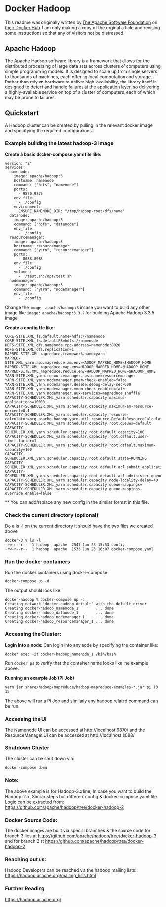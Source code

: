 # Docker Hadoop
This readme was originally written by [The Apache Software Foundation](https://hub.docker.com/u/apache) on [their Docker Hub](https://hub.docker.com/r/apache/hadoop). I am only making a copy of the orginal article and revising some instructions so that any of visitors not be distressed.

## Apache Hadoop
The Apache Hadoop software library is a framework that allows for the distributed processing of large data sets across clusters of computers using simple programming models. It is designed to scale up from single servers to thousands of machines, each offering local computation and storage. Rather than rely on hardware to deliver high-availability, the library itself is designed to detect and handle failures at the application layer, so delivering a highly-available service on top of a cluster of computers, each of which may be prone to failures.

## Quickstart
A Hadoop cluster can be created by pulling in the relevant docker image and specifying the required configurations.

### Example building the latest hadoop-3 image
**Create a basic docker-compose.yaml file like:**
```
version: "2"
services:
  namenode:
    image: apache/hadoop:3
    hostname: namenode
    command: ["hdfs", "namenode"]
    ports:
      - 9870:9870
    env_file:
      - ./config
    environment:
      ENSURE_NAMENODE_DIR: "/tmp/hadoop-root/dfs/name"
  datanode:
    image: apache/hadoop:3
    command: ["hdfs", "datanode"]
    env_file:
      - ./config      
  resourcemanager:
    image: apache/hadoop:3
    hostname: resourcemanager
    command: ["yarn", "resourcemanager"]
    ports:
      - 8088:8088
    env_file:
      - ./config
    volumes:
      - ./test.sh:/opt/test.sh
  nodemanager:
    image: apache/hadoop:3
    command: ["yarn", "nodemanager"]
    env_file:
      - ./config
```
Change the ```image: apache/hadoop:3``` incase you want to build any other image like ```image: apache/hadoop:3.3.5``` for building Apache Hadoop 3.3.5 image

**Create a config file like:**
```
CORE-SITE.XML_fs.default.name=hdfs://namenode
CORE-SITE.XML_fs.defaultFS=hdfs://namenode
HDFS-SITE.XML_dfs.namenode.rpc-address=namenode:8020
HDFS-SITE.XML_dfs.replication=1
MAPRED-SITE.XML_mapreduce.framework.name=yarn
MAPRED-SITE.XML_yarn.app.mapreduce.am.env=HADOOP_MAPRED_HOME=$HADOOP_HOME
MAPRED-SITE.XML_mapreduce.map.env=HADOOP_MAPRED_HOME=$HADOOP_HOME
MAPRED-SITE.XML_mapreduce.reduce.env=HADOOP_MAPRED_HOME=$HADOOP_HOME
YARN-SITE.XML_yarn.resourcemanager.hostname=resourcemanager
YARN-SITE.XML_yarn.nodemanager.pmem-check-enabled=false
YARN-SITE.XML_yarn.nodemanager.delete.debug-delay-sec=600
YARN-SITE.XML_yarn.nodemanager.vmem-check-enabled=false
YARN-SITE.XML_yarn.nodemanager.aux-services=mapreduce_shuffle
CAPACITY-SCHEDULER.XML_yarn.scheduler.capacity.maximum-applications=10000
CAPACITY-SCHEDULER.XML_yarn.scheduler.capacity.maximum-am-resource-percent=0.1
CAPACITY-SCHEDULER.XML_yarn.scheduler.capacity.resource-calculator=org.apache.hadoop.yarn.util.resource.DefaultResourceCalculator
CAPACITY-SCHEDULER.XML_yarn.scheduler.capacity.root.queues=default
CAPACITY-SCHEDULER.XML_yarn.scheduler.capacity.root.default.capacity=100
CAPACITY-SCHEDULER.XML_yarn.scheduler.capacity.root.default.user-limit-factor=1
CAPACITY-SCHEDULER.XML_yarn.scheduler.capacity.root.default.maximum-capacity=100
CAPACITY-SCHEDULER.XML_yarn.scheduler.capacity.root.default.state=RUNNING
CAPACITY-SCHEDULER.XML_yarn.scheduler.capacity.root.default.acl_submit_applications=*
CAPACITY-SCHEDULER.XML_yarn.scheduler.capacity.root.default.acl_administer_queue=*
CAPACITY-SCHEDULER.XML_yarn.scheduler.capacity.node-locality-delay=40
CAPACITY-SCHEDULER.XML_yarn.scheduler.capacity.queue-mappings=
CAPACITY-SCHEDULER.XML_yarn.scheduler.capacity.queue-mappings-override.enable=false
```
** You can add/replace any new config in the similar format in this file.

### Check the current directory (optional)
Do a ls -l on the current directory it should have the two files we created above
```
docker-3 % ls -l
-rw-r--r--  1 hadoop  apache  2547 Jun 23 15:53 config
-rw-r--r--  1 hadoop  apache  1533 Jun 23 16:07 docker-compose.yaml
```

### Run the docker containers
Run the docker containers using docker-compose
```
docker-compose up -d
```
The output should look like:
```
docker-hadoop % docker-compose up -d    
Creating network "docker-hadoop_default" with the default driver
Creating docker-hadoop_namenode_1        ... done
Creating docker-hadoop_datanode_1        ... done
Creating docker-hadoop_nodemanager_1     ... done
Creating docker-hadoop_resourcemanager_1 ... done
```

### Accessing the Cluster:
**Login into a node:**
Can login into any node by specifying the container like:
```
docker exec -it docker-hadoop_namenode_1 /bin/bash 
```
Run ```docker ps``` to verify that the container name looks like the example above.

**Running an example Job (Pi Job)**
```
yarn jar share/hadoop/mapreduce/hadoop-mapreduce-examples-*.jar pi 10 15
```
The above will run a Pi Job and similarly any hadoop related command can be run.

### Accessing the UI
The Namenode UI can be accessed at http://localhost:9870/ and the ResourceManager UI can be accessed at http://localhost:8088/

### Shutdown Cluster
The cluster can be shut down via:
```
docker-compose down
```

### Note:
The above example is for Hadoop-3.x line, In case you want to build the Hadoop-2.x, Similar steps but different config & docker-compose.yaml file. Logic can be extracted from: https://github.com/apache/hadoop/tree/docker-hadoop-2

### Docker Source Code:
The docker images are built via special branches & the source code for branch 3 lies at https://github.com/apache/hadoop/tree/docker-hadoop-3 and for branch 2 at https://github.com/apache/hadoop/tree/docker-hadoop-2

### Reaching out us:
Hadoop Developers can be reached via the hadoop mailing lists: https://hadoop.apache.org/mailing_lists.html

### Further Reading
https://hadoop.apache.org/